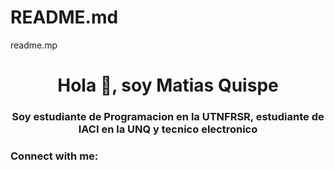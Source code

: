 # README.md
readme.mp

<h1 align="center">Hola 👋, soy Matias Quispe</h1>
<h3 align="center">Soy estudiante de Programacion en la UTNFRSR, estudiante de IACI en la UNQ y tecnico electronico</h3>

<h3 align="left">Connect with me:</h3>
<p align="left">
<a href="https://www.linkedin.com/in/matias-oqn/)https://www.linkedin.com/in/matias-oqn/"  /></a>
